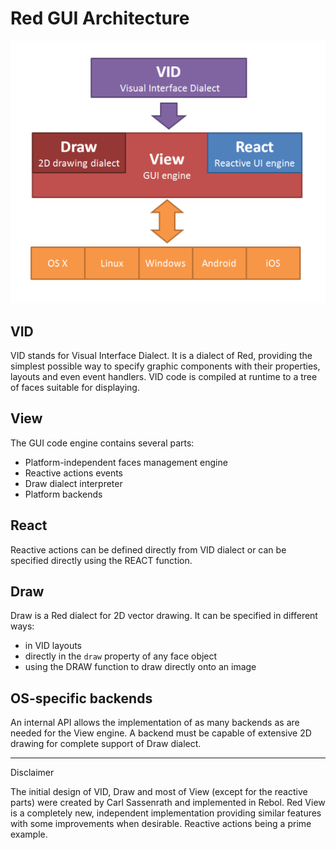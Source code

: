 # Red GUI Architecture

![](images/view-overview.png)


VID
---
VID stands for Visual Interface Dialect. It is a dialect of Red, providing the simplest possible way to specify graphic components with their properties, layouts and even event handlers. VID code is compiled at runtime to a tree of faces suitable for displaying.

View 
----
The GUI code engine contains several parts:
* Platform-independent faces management engine
* Reactive actions events
* Draw dialect interpreter
* Platform backends

React
-----
Reactive actions can be defined directly from VID dialect or can be specified directly using the REACT function.

Draw
----
Draw is a Red dialect for 2D vector drawing. It can be specified in different ways:
* in VID layouts
* directly in the `draw` property of any face object
* using the DRAW function to draw directly onto an image

OS-specific backends
--------------------

An internal API allows the implementation of as many backends as are needed for the View engine. A backend must  be capable of extensive 2D drawing for complete support of Draw dialect.

***
Disclaimer

The initial design of VID, Draw and most of View (except for the reactive parts) were created by Carl Sassenrath and implemented in Rebol. Red View is a completely new, independent implementation providing similar features with some improvements when desirable. Reactive actions being a prime example.